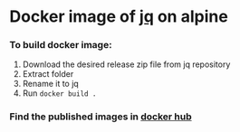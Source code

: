 # Docker image of [jq](https://github.com/stedolan/jq) on alpine

### To build docker image:
1. Download the desired release zip file from jq repository 
2. Extract folder
3. Rename it to jq
4. Run `docker build .`

### Find the published images in [docker hub](https://hub.docker.com/r/duartesaraiva1998/jq/tags)